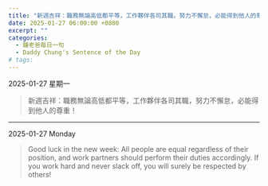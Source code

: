 ```yaml
---
title: "新週吉祥：職務無論高低都平等，工作夥伴各司其職，努力不懈怠，必能得到他人的尊重！ <br> Good luck in the new week: All people are equal regardless of their position, and work partners should perform their duties accordingly. If you work hard and never slack off, you will surely be respected by others!"
date: 2025-01-27 06:00:00 +0800
excerpt: ""
categories:
  - 鍾老爸每日一句
  - Daddy Chung's Sentence of the Day
# tags:
---
```


2025-01-27 星期一

> 新週吉祥：職務無論高低都平等，工作夥伴各司其職，努力不懈怠，必能得到他人的尊重！

---

2025-01-27 Monday

> Good luck in the new week: All people are equal regardless of their position, and work partners should perform their duties accordingly. If you work hard and never slack off, you will surely be respected by others!
